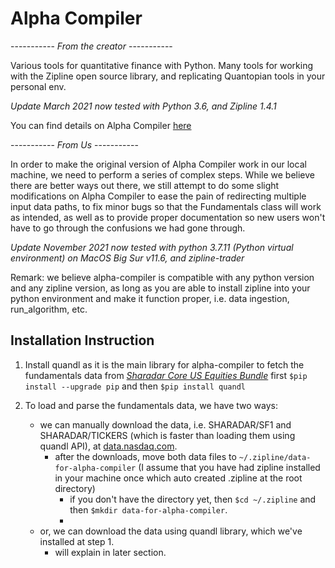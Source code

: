 
# Alpha Compiler

----------- *From the creator* -----------

Various tools for quantitative finance with Python.  Many tools for working with the Zipline open source library, and replicating Quantopian tools in your personal env.   

*Update March 2021 now tested with Python 3.6, and Zipline 1.4.1*


You can find details on Alpha Compiler [here](https://pbharrin.github.io/alpha-compiler/syntax "Title")


----------- *From Us* -----------

In order to make the original version of Alpha Compiler work in our local machine, we need to perform a series of complex steps. While we believe there are better ways out there, we still attempt to do some slight modifications on Alpha Compiler to ease the pain of redirecting multiple input data paths, to fix minor bugs so that the Fundamentals class will work as intended, as well as to provide proper documentation so new users won't have to go through the confusions we had gone through. 

*Update November 2021 now tested with python 3.7.11 (Python virtual environment) on MacOS Big Sur v11.6, and zipline-trader*

Remark: we believe alpha-compiler is compatible with any python version and any zipline version, as long as you are able to install zipline into your python environment and make it function proper, i.e. data ingestion, run_algorithm, etc.

## **Installation Instruction**

1. Install quandl as it is the main library for alpha-compiler to fetch the fundamentals data from *[Sharadar Core US Equities Bundle](https://data.nasdaq.com/databases/SFA/data)*
first ```$pip install --upgrade pip``` and then ```$pip install quandl```

2. To load and parse the fundamentals data, we have two ways:
    * we can manually download the data, i.e. SHARADAR/SF1 and SHARADAR/TICKERS (which is faster than loading them using quandl API), at [data.nasdaq.com](https://data.nasdaq.com/databases/SFA/usage/export). 
      * after the downloads, move both data files to ```~/.zipline/data-for-alpha-compiler``` (I assume that you have had zipline installed in your machine once which auto created .zipline at the root directory)
        * if you don't have the directory yet, then ```$cd ~/.zipline``` and then ```$mkdir data-for-alpha-compiler```.
        * 
    * or, we can download the data using quandl library, which we've installed at step 1. 
      * will explain in later section.